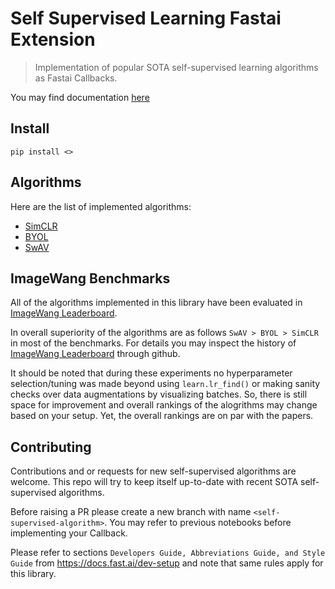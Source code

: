 # Self Supervised Learning Fastai Extension
> Implementation of popular SOTA self-supervised learning algorithms as Fastai Callbacks.


You may find documentation [here](https://keremturgutlu.github.io/self_supervised)

## Install

`pip install <>`

## Algorithms

Here are the list of implemented algorithms:

- [SimCLR](https://arxiv.org/pdf/2002.05709.pdf)
- [BYOL](https://arxiv.org/pdf/2006.07733.pdf)
- [SwAV](https://arxiv.org/pdf/2006.09882.pdf)

## ImageWang Benchmarks

All of the algorithms implemented in this library have been evaluated in [ImageWang Leaderboard](https://github.com/fastai/imagenette#image%E7%BD%91-leaderboard). 

In overall superiority of the algorithms are as follows `SwAV > BYOL > SimCLR` in most of the benchmarks. For details you may inspect the history of [ImageWang Leaderboard](https://github.com/fastai/imagenette#image%E7%BD%91-leaderboard) through github. 

It should be noted that during these experiments no hyperparameter selection/tuning was made beyond using `learn.lr_find()` or making sanity checks over data augmentations by visualizing batches. So, there is still space for improvement and overall rankings of the alogrithms may change based on your setup. Yet, the overall rankings are on par with the papers.

## Contributing

Contributions and or requests for new self-supervised algorithms are welcome. This repo will try to keep itself up-to-date with recent SOTA self-supervised algorithms.

Before raising a PR please create a new branch with name `<self-supervised-algorithm>`. You may refer to previous notebooks before implementing your Callback.

Please refer to sections `Developers Guide, Abbreviations Guide, and Style Guide` from https://docs.fast.ai/dev-setup and note that same rules apply for this library.
